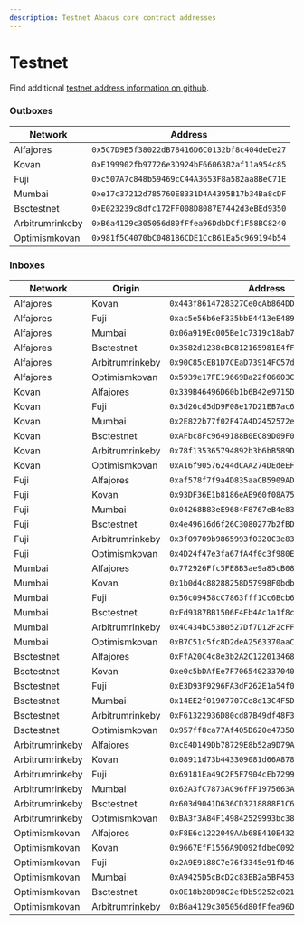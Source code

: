 ```yaml
---
description: Testnet Abacus core contract addresses
---
```


# Testnet

Find additional [testnet address information on github](https://github.com/abacus-network/abacus-monorepo/blob/main/typescript/sdk/src/consts/environments/testnet2.json).

### Outboxes

| Network         | Address                                      |
| --------------- | -------------------------------------------- |
| Alfajores       | `0x5C7D9B5f38022dB78416D6C0132bf8c404deDe27` |
| Kovan           | `0xE199902fb97726e3D924bF6606382af11a954c85` |
| Fuji            | `0xc507A7c848b59469cC44A3653F8a582aa8BeC71E` |
| Mumbai          | `0xe17c37212d785760E8331D4A4395B17b34Ba8cDF` |
| Bsctestnet      | `0xE023239c8dfc172FF008D8087E7442d3eBEd9350` |
| Arbitrumrinkeby | `0xB6a4129c305056d80fFfea96DdbDCf1F58BC8240` |
| Optimismkovan   | `0x981f5C4070bC048186CDE1CcB61Ea5c969194b54` |

### Inboxes

| Network         | Origin          | Address                                      |
| --------------- | --------------- | -------------------------------------------- |
| Alfajores       | Kovan           | `0x443f8614728327Ce0cAb864DD463Fe2702b57597` |
| Alfajores       | Fuji            | `0xac5e56b6eF335bbE4413eE48965dB6B538415E49` |
| Alfajores       | Mumbai          | `0x06a919Ec005Be1c7319c18ab7a51A4C62a69Fe2A` |
| Alfajores       | Bsctestnet      | `0x3582d1238cBC812165981E4fFaB0E8D9a4518910` |
| Alfajores       | Arbitrumrinkeby | `0x90C85cEB1D7CEaD73914FC57dd14ea5115b27a32` |
| Alfajores       | Optimismkovan   | `0x5939e17FE19669Ba22f06603CA2eBE18C836c6Ab` |
| Kovan           | Alfajores       | `0x339B46496D60b1b6B42e9715DeD8B3D2154dA0Bb` |
| Kovan           | Fuji            | `0x3d26cd5dD9F08e17D21EB7ac65BdBAbb5f9FE7Fc` |
| Kovan           | Mumbai          | `0x2E822b77f02F47A4D2452572ec74e3D6d19D7A64` |
| Kovan           | Bsctestnet      | `0xAFbc8Fc9649188B0EC89D09F06113d5D9702A77C` |
| Kovan           | Arbitrumrinkeby | `0x78f135365794892b3b6bB589Db5340715126E32f` |
| Kovan           | Optimismkovan   | `0xA16f90576244dCAA274DEdeEF6FEb07a03a6064D` |
| Fuji            | Alfajores       | `0xaf578f7f9a4D835aaCB5909AD5F39139022173fB` |
| Fuji            | Kovan           | `0x93DF36E1b8186eAE960f08A75D26Fc7767A71218` |
| Fuji            | Mumbai          | `0x04268B83eE9684F8767eB4e83cf7fBb7B86Ed597` |
| Fuji            | Bsctestnet      | `0x4e49616d6f26C3080277b2fBDA242690AD403420` |
| Fuji            | Arbitrumrinkeby | `0x3f09709b9865993f0320C3e836f3a3F4ff83eA9b` |
| Fuji            | Optimismkovan   | `0x4D24f47e3fa67fA4f0c3f980EbE7871e9d4964d3` |
| Mumbai          | Alfajores       | `0x772926Ffc5FE8B3ae9a85cB085700748606aE283` |
| Mumbai          | Kovan           | `0x1b0d4c88288258D57998F0bdb30489007A42B834` |
| Mumbai          | Fuji            | `0x56c09458cC7863fff1Cc6Bcb6652Dcc3412FcA86` |
| Mumbai          | Bsctestnet      | `0xFd9387BB1506F4Eb4Ac1a1f8c8128FB89b83e64c` |
| Mumbai          | Arbitrumrinkeby | `0x4C434bC53B0527Df7D12F2cFF17716199C3b36D8` |
| Mumbai          | Optimismkovan   | `0xB7C51c5fc8D2deA2563370aaC6993c8893098442` |
| Bsctestnet      | Alfajores       | `0xFfA20C4c8e3b2A2C1220134684FEe23EEB8872d0` |
| Bsctestnet      | Kovan           | `0xe0c5bDAfEe7F7065402337040E426A42b5C33650` |
| Bsctestnet      | Fuji            | `0xE3D93F9296FA3dF262E1a54f0de02F71E845af6b` |
| Bsctestnet      | Mumbai          | `0x14EE2f01907707Ce8d13C4F5DBC40778b5b664e0` |
| Bsctestnet      | Arbitrumrinkeby | `0xF61322936D80cd87B49df48F3DE24fD5c02dE9D1` |
| Bsctestnet      | Optimismkovan   | `0x957ff8ca77Af405D620e47350327fDA24b83070b` |
| Arbitrumrinkeby | Alfajores       | `0xcE4D149Db78729E8b52a9D79A36E64C5429dD39a` |
| Arbitrumrinkeby | Kovan           | `0x08911d73b443309081d66A878227E20d6DF0f64C` |
| Arbitrumrinkeby | Fuji            | `0x69181Ea49C2F5F7904cEb7299a75620bAd0954FA` |
| Arbitrumrinkeby | Mumbai          | `0x62A3fC7873AC96fFF1975663Aa41Ab9100cDe2FB` |
| Arbitrumrinkeby | Bsctestnet      | `0x603d9041D636CD3218888F1C6F18A4BfeDcdB7F0` |
| Arbitrumrinkeby | Optimismkovan   | `0xBA3f3A84F149842529993bc38A7b4cF8131c17c2` |
| Optimismkovan   | Alfajores       | `0xF8E6c1222049AAb68E410E43242449994Cb64996` |
| Optimismkovan   | Kovan           | `0x9667EfF1556A9D092fdbeC09244CB99b677E9D1E` |
| Optimismkovan   | Fuji            | `0x2A9E9188C7e76f3345e91fD4650aC654A9FE355C` |
| Optimismkovan   | Mumbai          | `0xA9425D5cBcD2c83EB2a5BF453EAA18968db3ef77` |
| Optimismkovan   | Bsctestnet      | `0x0E18b28D98C2efDb59252c021320F203305b1B66` |
| Optimismkovan   | Arbitrumrinkeby | `0xB6a4129c305056d80fFfea96DdbDCf1F58BC8240` |
